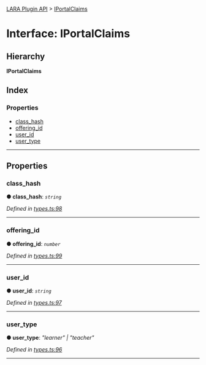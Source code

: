 [LARA Plugin API](../README.md) > [IPortalClaims](../interfaces/iportalclaims.md)

# Interface: IPortalClaims

## Hierarchy

**IPortalClaims**

## Index

### Properties

* [class_hash](iportalclaims.md#class_hash)
* [offering_id](iportalclaims.md#offering_id)
* [user_id](iportalclaims.md#user_id)
* [user_type](iportalclaims.md#user_type)

---

## Properties

<a id="class_hash"></a>

###  class_hash

**● class_hash**: *`string`*

*Defined in [types.ts:98](https://github.com/concord-consortium/lara/blob/491fdee4/lara-typescript/src/plugin-api/types.ts#L98)*

___
<a id="offering_id"></a>

###  offering_id

**● offering_id**: *`number`*

*Defined in [types.ts:99](https://github.com/concord-consortium/lara/blob/491fdee4/lara-typescript/src/plugin-api/types.ts#L99)*

___
<a id="user_id"></a>

###  user_id

**● user_id**: *`string`*

*Defined in [types.ts:97](https://github.com/concord-consortium/lara/blob/491fdee4/lara-typescript/src/plugin-api/types.ts#L97)*

___
<a id="user_type"></a>

###  user_type

**● user_type**: *"learner" \| "teacher"*

*Defined in [types.ts:96](https://github.com/concord-consortium/lara/blob/491fdee4/lara-typescript/src/plugin-api/types.ts#L96)*

___

